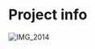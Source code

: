 # Project info

![IMG_2014](https://github.com/user-attachments/assets/0a51ed61-bd61-41f1-9108-3480861ad897)

